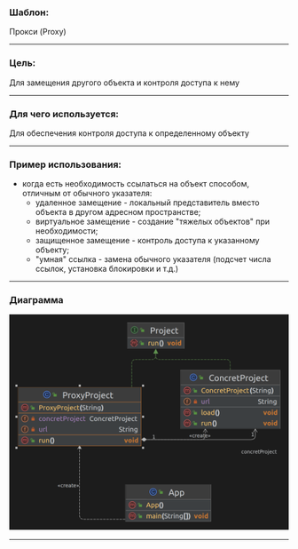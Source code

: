 ### Шаблон:

Прокси (Proxy)

----------------------------------------------------------------------------------------------------------------------
### Цель:

Для замещения другого объекта и контроля доступа к нему

----------------------------------------------------------------------------------------------------------------------
### Для чего используется:

Для обеспечения контроля доступа к определенному объекту

----------------------------------------------------------------------------------------------------------------------
### Пример использования:

- когда есть необходимость ссылаться на объект способом, отличным от обычного указателя:
  * удаленное замещение - локальный представитель вместо объекта в другом адресном пространстве;
  * виртуальное замещение - создание "тяжелых объектов" при необходимости;
  * защищенное замещение - контроль доступа к указанному объекту;
  * "умная" ссылка - замена обычного указателя (подсчет числа ссылок, установка блокировки и т.д.)
----------------------------------------------------------------------------------------------------------------------
### Диаграмма

![proxy.png](..%2F..%2F..%2Fdiagrams%2Fproxy.png)

----------------------------------------------------------------------------------------------------------------------